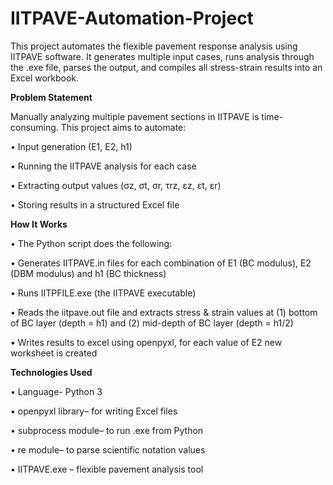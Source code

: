 # IITPAVE-Automation-Project
This project automates the flexible pavement response analysis using IITPAVE software. It generates multiple input cases, runs analysis through the .exe file, parses the output, and compiles all stress-strain results into an Excel workbook.

**Problem Statement**

Manually analyzing multiple pavement sections in IITPAVE is time-consuming. This project aims to automate:

• Input generation (E1, E2, h1)

• Running the IITPAVE analysis for each case

• Extracting output values (σz, σt, σr, τrz, εz, εt, εr)

• Storing results in a structured Excel file

**How It Works**

• The Python script does the following:

• Generates IITPAVE.in files for each combination of E1 (BC modulus), E2 (DBM modulus) and h1 (BC thickness)

• Runs IITPFILE.exe (the IITPAVE executable)

• Reads the iitpave.out file and extracts stress & strain values at (1) bottom of BC layer (depth = h1) and (2) mid-depth of BC layer (depth = h1/2)

• Writes results to excel using openpyxl, for each value of E2 new worksheet is created

**Technologies Used**

• Language- Python 3

• openpyxl library– for writing Excel files

• subprocess module– to run .exe from Python

• re module– to parse scientific notation values

• IITPAVE.exe – flexible pavement analysis tool
